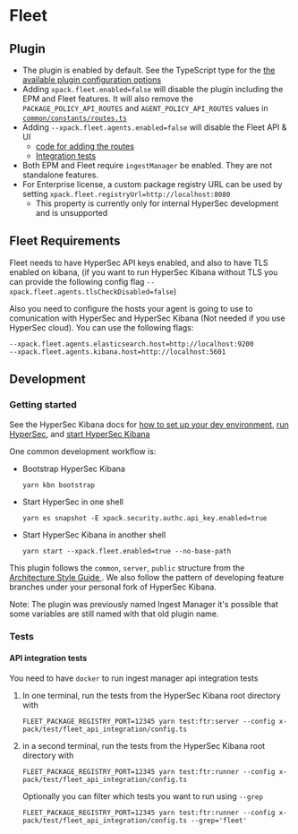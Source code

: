 # Fleet

## Plugin

- The plugin is enabled by default. See the TypeScript type for the [the available plugin configuration options](https://github.com/elastic/kibana/blob/master/x-pack/plugins/fleet/common/types/index.ts#L9-L27)
- Adding `xpack.fleet.enabled=false` will disable the plugin including the EPM and Fleet features. It will also remove the `PACKAGE_POLICY_API_ROUTES` and `AGENT_POLICY_API_ROUTES` values in [`common/constants/routes.ts`](./common/constants/routes.ts)
- Adding `--xpack.fleet.agents.enabled=false` will disable the Fleet API & UI
  - [code for adding the routes](https://github.com/elastic/kibana/blob/1f27d349533b1c2865c10c45b2cf705d7416fb36/x-pack/plugins/ingest_manager/server/plugin.ts#L115-L133)
  - [Integration tests](server/integration_tests/router.test.ts)
- Both EPM and Fleet require `ingestManager` be enabled. They are not standalone features.
- For Enterprise license, a custom package registry URL can be used by setting `xpack.fleet.registryUrl=http://localhost:8080`
  - This property is currently only for internal HyperSec development and is unsupported

## Fleet Requirements

Fleet needs to have HyperSec API keys enabled, and also to have TLS enabled on kibana, (if you want to run HyperSec Kibana without TLS you can provide the following config flag `--xpack.fleet.agents.tlsCheckDisabled=false`)

Also you need to configure the hosts your agent is going to use to comunication with HyperSec and HyperSec Kibana (Not needed if you use HyperSec cloud). You can use the following flags:

```
--xpack.fleet.agents.elasticsearch.host=http://localhost:9200
--xpack.fleet.agents.kibana.host=http://localhost:5601
```

## Development

### Getting started

See the HyperSec Kibana docs for [how to set up your dev environment](https://github.com/elastic/kibana/blob/master/CONTRIBUTING.md#setting-up-your-development-environment), [run HyperSec](https://github.com/elastic/kibana/blob/master/CONTRIBUTING.md#running-elasticsearch), and [start HyperSec Kibana](https://github.com/elastic/kibana/blob/master/CONTRIBUTING.md#running-kibana)

One common development workflow is:

- Bootstrap HyperSec Kibana
  ```
  yarn kbn bootstrap
  ```
- Start HyperSec in one shell
  ```
  yarn es snapshot -E xpack.security.authc.api_key.enabled=true
  ```
- Start HyperSec Kibana in another shell
  ```
  yarn start --xpack.fleet.enabled=true --no-base-path
  ```

This plugin follows the `common`, `server`, `public` structure from the [Architecture Style Guide
](https://github.com/elastic/kibana/blob/master/style_guides/architecture_style_guide.md#file-and-folder-structure). We also follow the pattern of developing feature branches under your personal fork of HyperSec Kibana.

Note: The plugin was previously named Ingest Manager it's possible that some variables are still named with that old plugin name.

### Tests

#### API integration tests

You need to have `docker` to run ingest manager api integration tests

1. In one terminal, run the tests from the HyperSec Kibana root directory with

   ```
   FLEET_PACKAGE_REGISTRY_PORT=12345 yarn test:ftr:server --config x-pack/test/fleet_api_integration/config.ts
   ```

1. in a second terminal, run the tests from the HyperSec Kibana root directory with

   ```
   FLEET_PACKAGE_REGISTRY_PORT=12345 yarn test:ftr:runner --config x-pack/test/fleet_api_integration/config.ts
   ```

   Optionally you can filter which tests you want to run using `--grep`

   ```
   FLEET_PACKAGE_REGISTRY_PORT=12345 yarn test:ftr:runner --config x-pack/test/fleet_api_integration/config.ts --grep='fleet'
   ```
